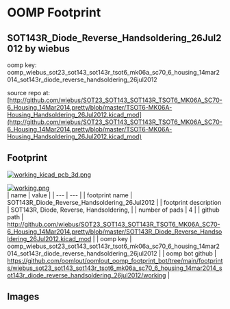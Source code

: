 # OOMP Footprint  
## SOT143R_Diode_Reverse_Handsoldering_26Jul2012  by wiebus  
  
oomp key: oomp_wiebus_sot23_sot143_sot143r_tsot6_mk06a_sc70_6_housing_14mar2014_sot143r_diode_reverse_handsoldering_26jul2012  
  
source repo at: [http://github.com/wiebus/SOT23_SOT143_SOT143R_TSOT6_MK06A_SC70-6_Housing_14Mar2014.pretty/blob/master/TSOT6-MK06A-Housing_Handsoldering_26Jul2012.kicad_mod](http://github.com/wiebus/SOT23_SOT143_SOT143R_TSOT6_MK06A_SC70-6_Housing_14Mar2014.pretty/blob/master/TSOT6-MK06A-Housing_Handsoldering_26Jul2012.kicad_mod)  
## Footprint  
  
[![working_kicad_pcb_3d.png](working_kicad_pcb_3d_600.png)](working_kicad_pcb_3d.png)  
  
[![working.png](working_600.png)](working.png)  
| name | value | 
| --- | --- | 
| footprint name | SOT143R_Diode_Reverse_Handsoldering_26Jul2012 | 
| footprint description | SOT143R, Diode, Reverse, Handsoldering, | 
| number of pads | 4 | 
| github path | http://github.com/wiebus/SOT23_SOT143_SOT143R_TSOT6_MK06A_SC70-6_Housing_14Mar2014.pretty/blob/master/SOT143R_Diode_Reverse_Handsoldering_26Jul2012.kicad_mod | 
| oomp key | oomp_wiebus_sot23_sot143_sot143r_tsot6_mk06a_sc70_6_housing_14mar2014_sot143r_diode_reverse_handsoldering_26jul2012 | 
| oomp bot github | https://github.com/oomlout/oomlout_oomp_footprint_bot/tree/main/footprints/wiebus_sot23_sot143_sot143r_tsot6_mk06a_sc70_6_housing_14mar2014_sot143r_diode_reverse_handsoldering_26jul2012/working | 
## Images  
